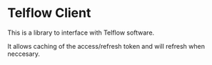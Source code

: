 # Telflow Client

This is a library to interface with Telflow software.  

It allows caching of the access/refresh token and will refresh when neccesary.